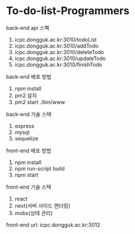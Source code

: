 # To-do-list-Programmers

back-end api 스펙
1. icpc.dongguk.ac.kr:3010/todoList
2. icpc.dongguk.ac.kr:3010/addTodo
3. icpc.dongguk.ac.kr:3010/deleteTodo
4. icpc.dongguk.ac.kr:3010/updateTodo
5. icpc.dongguk.ac.kr:3010/finishTodo

back-end 배포 방법
1. npm install
2. pm2 설치
3. pm2 start ./bin/www

back-end 기술 스택
1. express
2. mysql
3. sequelize

front-end 배포 방법
1. npm install
2. npm run-script build
3. npm start

front-end 기술 스택
1. react
2. next(서버 사이드 렌더링)
3. mobx(상태 관리)

front-end url: icpc.dongguk.ac.kr:3012
